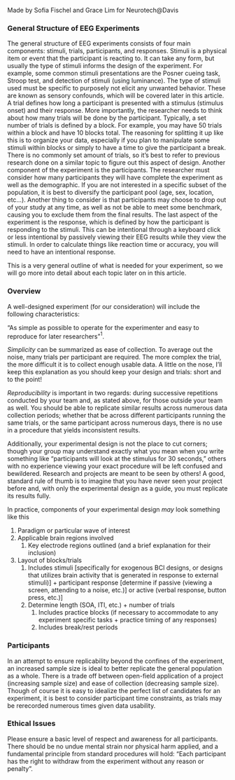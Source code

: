 Made by Sofia Fischel and Grace Lim for Neurotech@Davis

### General Structure of EEG Experiments

The general structure of EEG experiments consists of four main components: stimuli, trials, participants, and responses. Stimuli is a physical item or event that the participant is reacting to. It can take any form, but usually the type of stimuli informs the design of the experiment. For example, some common stimuli presentations are the Posner cueing task, Stroop test, and detection of stimuli (using luminance). The type of stimuli used must be specific to purposely not elicit any unwanted behavior. These are known as sensory confounds, which will be covered later in this article. A trial defines how long a participant is presented with a stimulus (stimulus onset) and their response. More importantly, the researcher needs to think about how many trials will be done by the participant. Typically, a set number of trials is defined by a block. For example, you may have 50 trials within a block and have 10 blocks total. The reasoning for splitting it up like this is to organize your data, especially if you plan to manipulate some stimuli within blocks or simply to have a time to give the participant a break. There is no commonly set amount of trials, so it’s best to refer to previous research done on a similar topic to figure out this aspect of design. Another component of the experiment is the participants. The researcher must consider how many participants they will have complete the experiment as well as the demographic. If you are not interested in a specific subset of the population, it is best to diversify the participant pool (age, sex, location, etc…). Another thing to consider is that participants may choose to drop out of your study at any time, as well as not be able to meet some benchmark, causing you to exclude them from the final results. The last aspect of the experiment is the response, which is defined by how the participant is responding to the stimuli. This can be intentional through a keyboard click or less intentional by passively viewing their EEG results while they view the stimuli. In order to calculate things like reaction time or accuracy, you will need to have an intentional response. 

This is a very general outline of what is needed for your experiment, so we will go more into detail about each topic later on in this article.

### Overview

A well-designed experiment (for our consideration) will include the following characteristics:

“As simple as possible to operate for the experimenter and easy to reproduce for later researchers”$^{1}$.

*Simplicity* can be summarized as ease of collection. To average out the noise, many trials per participant are required. The more complex the trial, the more difficult it is to collect enough usable data. A little on the nose, I’ll keep this explanation as you should keep your design and trials: short and to the point!

*Reproducibility* is important in two regards: during successive repetitions conducted by your team and, as stated above, for those outside your team as well. You should be able to replicate similar results across numerous data collection periods; whether that be across different participants running the same trials, or the same participant across numerous days, there is no use in a procedure that yields inconsistent results.

Additionally, your experimental design is not the place to cut corners; though your group may understand exactly what you mean when you write something like “participants will look at the stimulus for 30 seconds,” others with no experience viewing your exact procedure will be left confused and bewildered. Research and projects are meant to be seen by others! A good, standard rule of thumb is to imagine that you have never seen your project before and, with only the experimental design as a guide, you must replicate its results fully.

In practice, components of your experimental design *may* look something like this

1. Paradigm or particular wave of interest
2. Applicable brain regions involved
    1. Key electrode regions outlined (and a brief explanation for their inclusion)
3. Layout of blocks/trials
    1. Includes stimuli [specifically for exogenous BCI designs, or designs that utilizes brain activity that is generated in response to external stimuli)] + participant response [determine if passive (viewing a screen, attending to a noise, etc.)] or active (verbal response, button press, etc.)]
    2. Determine length (SOA, ITI, etc.) + number of trials
        1. Includes practice blocks (if necessary to accommodate to any experiment specific tasks + practice timing of any responses)
        2. Includes break/rest periods

### Participants

In an attempt to ensure replicability beyond the confines of the experiment, an increased sample size is ideal to better replicate the general population as a whole. There is a trade off between open-field application of a project (increasing sample size) and ease of collection (decreasing sample size). Though of course it is easy to idealize the perfect list of candidates for an experiment, it is best to consider participant time constraints, as trials may be rerecorded numerous times given data usability.

### Ethical Issues

Please ensure a basic level of respect and awareness for all participants. There should be no undue mental strain nor physical harm applied, and a fundamental principle from standard procedures will hold: “Each participant has the right to withdraw from the experiment without any reason or penalty”.
